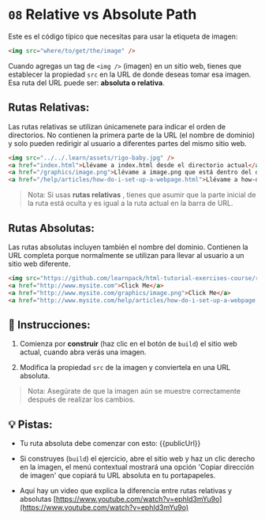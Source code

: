 # `08` Relative vs Absolute Path

Este es el código típico que necesitas para usar la etiqueta de imagen: 

```html
<img src="where/to/get/the/image" />
```

Cuando agregas un tag de `<img />` (imagen) en un sitio web, tienes que establecer la propiedad `src` en la URL de donde deseas tomar esa imagen. Esa ruta del URL puede ser: **absoluta o relativa**.

## Rutas Relativas:

Las rutas relativas se utilizan únicamenete para indicar el orden de directorios. No contienen la primera parte de la URL (el nombre de dominio) y solo pueden redirigir al usuario a diferentes partes del mismo sitio web.

```html
<img src="../../.learn/assets/rigo-baby.jpg" />
<a href="index.html">Llévame a index.html desde el directorio actual</a>
<a href="/graphics/image.png">Llévame a image.png que está dentro del directorio /graphics/</a>
<a href="/help/articles/how-do-i-set-up-a-webpage.html">Llévame a how-do-i-set-up-a-webpage.html</a>
```

> Nota: Si usas **rutas relativas** , tienes que asumir que la parte inicial de la ruta está oculta y es igual a la ruta actual en la barra de URL.

## Rutas Absolutas:

Las rutas absolutas incluyen también el nombre del dominio. Contienen la URL completa porque normalmente se utilizan para llevar al usuario a un sitio web diferente.

```html
<img src="https://github.com/learnpack/html-tutorial-exercises-course/raw/master/HTML-badge.png" />
<a href="http://www.mysite.com">Click Me</a>
<a href="http://www.mysite.com/graphics/image.png">Click Me</a>
<a href="http://www.mysite.com/help/articles/how-do-i-set-up-a-webpage.html">Click Me</a>
```

## 📝 Instrucciones:

1. Comienza por **construir** (haz clic en el botón de `build`) el sitio web actual, cuando abra verás una imagen.

2. Modifica la propiedad `src` de la imagen y conviertela en una URL absoluta.

> Nota: Asegúrate de que la imagen aún se muestre correctamente después de realizar los cambios.

## 💡 Pistas:

+ Tu ruta absoluta debe comenzar con esto: {{publicUrl}}

+ Si construyes (`build`) el ejercicio, abre el sitio web y haz un clic derecho en la imagen, el menú contextual mostrará una opción 'Copiar dirección de imagen' que copiará tu URL absoluta en tu portapapeles.

+ Aquí hay un video que explica la diferencia entre rutas relativas y absolutas [https://www.youtube.com/watch?v=ephId3mYu9o](https://www.youtube.com/watch?v=ephId3mYu9o)